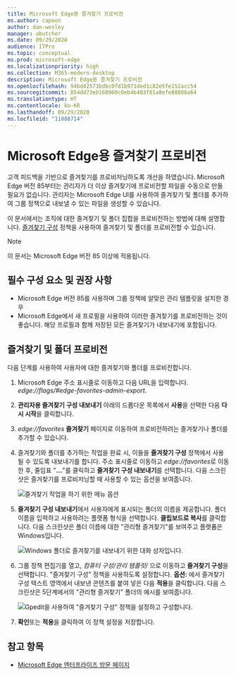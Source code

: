 ```yaml
---
title: Microsoft Edge용 즐겨찾기 프로비전
ms.author: capoon
author: dan-wesley
manager: abutcher
ms.date: 09/29/2020
audience: ITPro
ms.topic: conceptual
ms.prod: microsoft-edge
ms.localizationpriority: high
ms.collection: M365-modern-desktop
description: Microsoft Edge용 즐겨찾기 프로비전
ms.openlocfilehash: 94bd42573bdbc0fd1b971ded1c82e5fe152acc54
ms.sourcegitcommit: 854dd73eb168960c0eb4b483f81a8efe88806a64
ms.translationtype: HT
ms.contentlocale: ko-KR
ms.lasthandoff: 09/29/2020
ms.locfileid: "11088714"
---
```

# Microsoft Edge용 즐겨찾기 프로비전

고객 피드백을 기반으로 즐겨찾기를 프로비저닝하도록 개선을 하였습니다. Microsoft Edge 버전 85부터는 관리자가 더 이상 즐겨찾기에 프로비전할 파일을 수동으로 만들 필요가 없습니다. 관리자는 Microsoft Edge UI를 사용하여 즐겨찾기 및 폴더를 추가하여 그룹 정책으로 내보낼 수 있는 파일을 생성할 수 있습니다.

이 문서에서는 조직에 대한 즐겨찾기 및 폴더 집합을 프로비전하는 방법에 대해 설명합니다. [즐겨찾기 구성](https://docs.microsoft.com//DeployEdge/microsoft-edge-policies#configure-favorites) 정책을 사용하여 즐겨찾기 및 폴더를 프로비전할 수 있습니다.

> [!NOTE]
> 이 문서는 Microsoft Edge 버전 85 이상에 적용됩니다.

## 필수 구성 요소 및 권장 사항

- Microsoft Edge 버전 85를 사용하며 그룹 정책에 알맞은 관리 템플릿을 설치한 경우
- Microsoft Edge에서 새 프로필을 사용하여 이러한 즐겨찾기를 프로비전하는 것이 좋습니다. 해당 프로필과 함께 저장된 모든 즐겨찾기가 내보내기에 포함됩니다.  

## 즐겨찾기 및 폴더 프로비전

다음 단계를 사용하여 사용자에 대한 즐겨찾기와 폴더를 프로비전합니다.

1. Microsoft Edge 주소 표시줄로 이동하고 다음 URL을 입력합니다. *edge://flags/#edge-favorites-admin-export*.
2. **관리자용 즐겨찾기 구성 내보내기** 아래의 드롭다운 목록에서 **사용**을 선택한 다음 **다시 시작**을 클릭합니다.

3. *edge://favorites* **즐겨찾기** 페이지로 이동하여 프로비전하려는 즐겨찾기나 폴더를 추가할 수 있습니다.

<!--
4. On the **Favorites bar**, click **Add folder**. The folder structure of favorites that are set in the profile you're using will be reflected in the folder you provision for your users. The next screenshot shows "Managed favorites", the folder we'll use to provision favorites.

   ![Add a folder](media/edge-learnmore-provision-favorites/provision-favorites-add-folder.png)

   > [!TIP]
   > Add existing folders that contain favorites you want to provision for your users.

5. Select "Managed favorites" and then click **Add favorite**. The next screenshot shows the favorite we've added.

   ![Add a favorite](media/edge-learnmore-provision-favorites/provision-favorites-add-favorite.png)-->

4. 즐겨찾기와 폴더를 추가하는 작업을 완료 시, 이들을 **즐겨찾기 구성** 정책에서 사용될 수 있도록 내보내기를 합니다. 주소 표시줄로 이동하고 *edge://favorites*로 이동한 후, 줄임표 "**...**"를 클릭하고 **즐겨찾기 구성 내보내기**를 선택합니다. 다음 스크린샷은 즐겨찾기를 프로비저닝할 때 사용할 수 있는 옵션을 보여줍니다.

   ![즐겨찾기 작업을 하기 위한 메뉴 옵션](media/edge-learnmore-provision-favorites/provision-favorites-menu-options.png)

5. **즐겨찾기 구성 내보내기**에서 사용자에게 표시되는 폴더의 이름을 제공합니다. 폴더 이름을 입력하고 사용하려는 플랫폼 형식을 선택합니다. **클립보드로 복사**를 클릭합니다. 다음 스크린샷은 폴더 이름에 대한 "관리형 즐겨찾기"를 보여주고 플랫폼은 Windows입니다.

   ![Windows 폴더로 즐겨찾기를 내보내기 위한 대화 상자입니다.](media/edge-learnmore-provision-favorites/provision-favorites-export.png)

6. 그룹 정책 편집기를 열고, *컴퓨터 구성/관리 템플릿/* 으로 이동하고 **즐겨찾기 구성**을 선택합니다. "즐겨찾기 구성" 정책을 사용하도록 설정합니다. **옵션:** 에서 즐겨찾기 구성 텍스트 영역에서 내보낸 콘텐츠를 붙여 넣은 다음 **적용**을 클릭합니다. 다음 스크린샷은 5단계에서의 "관리형 즐겨찾기" 폴더의 예시를 보여줍니다.

   ![Gpedit을 사용하여 "즐겨찾기 구성" 정책을 설정하고 구성합니다.](media/edge-learnmore-provision-favorites/provision-favorites-gpedit.png)

7. **확인**또는 **적용**을 클릭하여 이 정책 설정을 저장합니다.

## 참고 항목

- [Microsoft Edge 엔터프라이즈 방문 페이지](https://aka.ms/EdgeEnterprise)